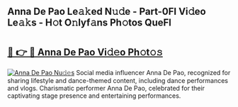 ## Anna De Pao Le𝚊𝚔ed N𝚞𝚍e - Part-0FI Vi𝚍eo Le𝚊𝚔s - H𝚘t O𝚗lyf𝚊ns Ph𝚘tos QueFl

# <h2><a href="http://hf0z83.feru.top/?c=Anna+De+Pao">🔗 👉 🔴 Anna De Pao Vi𝚍𝚎o Ph𝚘t𝚘𝚜</a></h2>

[![Anna De Pao Nu𝚍𝚎s](https://i.imgur.com/0TWrTi3.gif)](http://hf0z83.feru.top/?c=Anna+De+Pao)
Social media influencer Anna De Pao, recognized for sharing lifestyle and dance-themed content, including dance performances and vlogs. Charismatic performer Anna De Pao, celebrated for their captivating stage presence and entertaining performances. 
